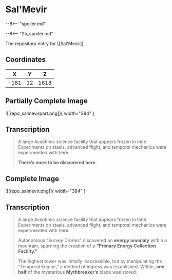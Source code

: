 # Sal'Mevir

--8<-- "spoiler.md"

--8<-- "25_spoiler.md"

The repository entry for [[Sal'Mevir]].

## Coordinates
| **X** | **Y** | **Z** |
| :---: | :---: | :---: |
| -181  |  12   | 1618  |

## Partially Complete Image

![[repo_salmevirpart.png]]{ width="384" }

## Transcription
> A large Avsohmic science facility that appears frozen in time. Experiments on stasis, advanced flight, and temporal mechanics were experimented with here.
>
> **There’s more to be discovered here.**


## Complete Image

![[repo_salmevir.png]]{ width="384" }

## Transcription
> A large Avsohmic science facility that appears frozen in time. Experiments on stasis, advanced flight, and temporal mechanics were experimented with here.
>
> Autonomous “Survey Drones” discovered an **energy anomaly** within a mountain, spurning the creation of a **“Primary Energy Collection Facility.”**
>
> The highest tower was initially inaccessible, but by manipulating the “Temporal Engine,” a method of ingress was established. Within, **one half** of the mysterious **Mythbreaker’s** blade was stored.
